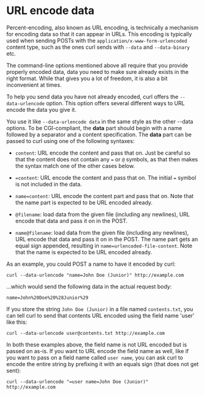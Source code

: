 # URL encode data

Percent-encoding, also known as URL encoding, is technically a mechanism for
encoding data so that it can appear in URLs. This encoding is typically used
when sending POSTs with the `application/x-www-form-urlencoded` content type,
such as the ones curl sends with `--data` and `--data-binary` etc.

The command-line options mentioned above all require that you provide properly
encoded data, data you need to make sure already exists in the right format.
While that gives you a lot of freedom, it is also a bit inconvenient at times.

To help you send data you have not already encoded, curl offers the
`--data-urlencode` option. This option offers several different ways to URL
encode the data you give it.

You use it like `--data-urlencode data` in the same style as the other --data
options. To be CGI-compliant, the **data** part should begin with a name
followed by a separator and a content specification. The **data** part can be
passed to curl using one of the following syntaxes:

 - `content`: URL encode the content and pass that on. Just be careful so that
   the content does not contain any `=` or `@` symbols, as that then makes the
   syntax match one of the other cases below.

 - `=content`: URL encode the content and pass that on. The initial `=` symbol
   is not included in the data.

 - `name=content`: URL encode the content part and pass that on. Note that the
   name part is expected to be URL encoded already.

 - `@filename`: load data from the given file (including any newlines), URL
   encode that data and pass it on in the POST.

 - `name@filename`: load data from the given file (including any newlines),
   URL encode that data and pass it on in the POST. The name part gets an
   equal sign appended, resulting in `name=urlencoded-file-content`. Note that
   the name is expected to be URL encoded already.

As an example, you could POST a name to have it encoded by curl:

    curl --data-urlencode "name=John Doe (Junior)" http://example.com

…which would send the following data in the actual request body:

    name=John%20Doe%20%28Junior%29

If you store the string `John Doe (Junior)` in a file named `contents.txt`,
you can tell curl to send that contents URL encoded using the field name
'user' like this:

    curl --data-urlencode user@contents.txt http://example.com

In both these examples above, the field name is not URL encoded but is passed
on as-is. If you want to URL encode the field name as well, like if you want
to pass on a field name called `user name`, you can ask curl to encode the
entire string by prefixing it with an equals sign (that does not get sent):

    curl --data-urlencode "=user name=John Doe (Junior)" http://example.com
